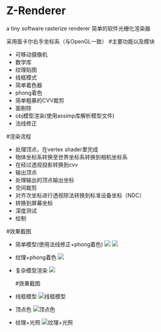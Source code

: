 # Z-Renderer
a tiny software rasterize renderer 
简单的软件光栅化渲染器

采用笛卡尔右手坐标系（与OpenGL一致）
#主要功能以及模块
* 可移动摄像机
* 数学库
* 纹理贴图
* 线框模式
* 简单着色器
* phong着色
* 简单粗暴的CVV裁剪
* 面剔除
* obj模型渲染(使用assimp库解析模型文件)
* 法线修正

#渲染流程
* 处理顶点，在vertex shader里完成
* 物体坐标系转换至世界坐标系转换到相机坐标系
* 在经过透视投影转换到cvv
* 输出顶点
* 处理输出的顶点输出坐标
* 空间裁剪
* 对齐次坐标进行透视除法转换到标准设备坐标（NDC）
* 转换到屏幕坐标
* 深度测试
* 绘制

#效果截图 
 * 简单模型(使用法线修正+phong着色)
   ![](https://github.com/FaithZL/Z-Renderer/tree/master/Z-Renderer/res/pic/cow.jpg"简单模型")
   ![](https://github.com/FaithZL/Z-Renderer/tree/master/Z-Renderer/res/pic/teapot.jpg"简单模型")
 * 纹理+phong着色
   ![](https://github.com/FaithZL/Z-Renderer/tree/master/Z-Renderer/res/pic/phong.jpg"纹理+phong着色")
 * 复杂模型渲染
   ![](https://github.com/FaithZL/Z-Renderer/tree/master/Z-Renderer/res/pic/model.jpg"复杂模型渲染")

   #效果截图 
 * 线框模型
   ![](https://github.com/FaithZL/Z-Renderer/tree/master/Z-Renderer/res/pic/cow.jpg "线框模型")
 * 顶点色
   ![](https://github.com/FaithZL/Z-Renderer/tree/master/Z-Renderer/res/pic/cow.jpg "顶点色")
 * 纹理+光照
  ![](https://github.com/FaithZL/Z-Renderer/tree/master/Z-Renderer/res/pic/cow.jpg "纹理+光照")
